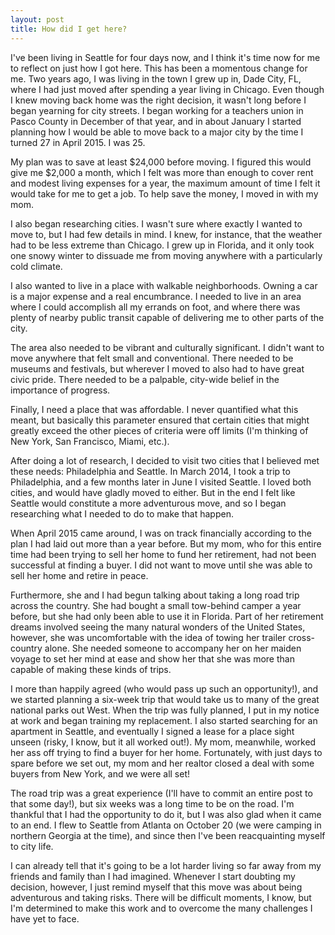 ```yaml
---
layout: post
title: How did I get here?
---
```


I've been living in Seattle for four days now, and I think it's time now for me to reflect on just how I got here. This has been a momentous change for me. Two years ago, I was living in the town I grew up in, Dade City, FL, where I had just moved after spending a year living in Chicago. Even though I knew moving back home was the right decision, it wasn't long before I began yearning for city streets. I began working for a teachers union in Pasco County in December of that year, and in about January  I started planning how I would be able to move back to a major city by the time I turned 27 in April 2015. I was 25.

My plan was to save at least $24,000 before moving. I figured this would give me $2,000 a month, which I felt was more than enough to cover rent and modest living expenses for a year, the maximum amount of time I felt it would take for me to get a job. To help save the money, I moved in with my mom.

I also began researching cities. I wasn't sure where exactly I wanted to move to, but I had few details in mind. I knew, for instance, that the weather had to be less extreme than Chicago. I grew up in Florida, and it only took one snowy winter to dissuade me from moving anywhere with a particularly cold climate.

 I also wanted to live in a place with walkable neighborhoods. Owning a car is a major expense and a real encumbrance. I needed to live in an area where I could accomplish all my errands on foot, and where there was plenty of nearby public transit capable of delivering me to other parts of the city.

The area also needed to be vibrant and culturally significant. I didn't want to move anywhere that felt small and conventional. There needed to be museums and festivals, but wherever I moved to also had to have great civic pride. There needed to be a palpable, city-wide belief in the importance of progress.

Finally, I need a place that was affordable. I never quantified what this meant, but basically this parameter ensured that certain cities that might greatly exceed the other pieces of criteria were off limits (I'm thinking of New York, San Francisco, Miami, etc.).

After doing a lot of research, I decided to visit two cities that I believed met these needs: Philadelphia and Seattle. In March 2014, I took a trip to Philadelphia, and a few months later in June I visited Seattle. I loved both cities, and would have gladly moved to either. But in the end I felt like Seattle would constitute a more adventurous move, and so I began researching what I needed to do to make that happen.

When April 2015 came around, I was on track financially according to the plan I had laid out more than a year before. But my mom, who for this entire time had been trying to sell her home to fund her retirement, had not been successful at finding a buyer. I did not want to move until she was able to sell her home and retire in peace.

Furthermore, she and I had begun talking about taking a long road trip across the country. She had bought a small tow-behind camper a year before, but she had only been able to use it in Florida. Part of her retirement dreams involved seeing the many natural wonders of the United States, however, she was uncomfortable with the idea of towing her trailer cross-country alone. She needed someone to accompany her on her maiden voyage to set her mind at ease and show her that she was more than capable of making these kinds of trips.

I more than happily agreed (who would pass up such an opportunity!), and we started planning a six-week trip that would take us to many of the great national parks out West. When the trip was fully planned, I put in my notice at work and began training my replacement. I also started searching for an apartment in Seattle, and eventually I signed a lease for a place sight unseen (risky, I know, but it all worked out!). My mom, meanwhile, worked her ass off trying to find a buyer for her home. Fortunately, with just days to spare before we set out, my mom and her realtor closed a deal with some buyers from New York, and we were all set!

The road trip was a great experience (I'll have to commit an entire post to that some day!), but six weeks was a long time to be on the road. I'm thankful that I had the opportunity to do it, but I was also  glad when it came to an end. I flew to Seattle from Atlanta on October 20 (we were camping in northern Georgia at the time), and since then I've been reacquainting myself to city life.

I can already tell that it's going to be a lot harder living so far away from my friends and family than I had imagined. Whenever I start doubting my decision, however, I just remind myself that this move was about being adventurous and taking risks. There will be difficult moments, I know, but I'm determined to make this work and to overcome the many challenges I have yet to face.
